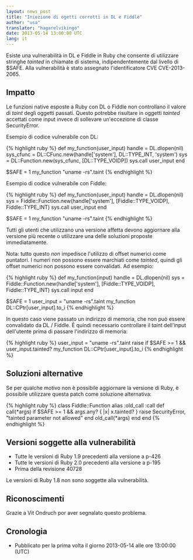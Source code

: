 ```yaml
---
layout: news_post
title: "Iniezione di ogetti corrotti in DL e Fiddle"
author: "usa"
translator: "hagarelvikingo"
date: 2013-05-14 13:00:00 UTC
lang: it
---
```


Esiste una vulnerabilità in DL e Fiddle in Ruby che consente di utilizzare
stringhe *tainted* in chiamate di sistema, indipendentemente dal livello di $SAFE.
Alla vulnerabilità è stato assegnato l'identificatore CVE CVE-2013-2065.

## Impatto

Le funzioni native esposte a Ruby con DL o Fiddle non controllano il valore di *taint*
degli oggetti passati. Questo potrebbe risultare in oggetti *tainted* accettati come input
invece di sollevare un'eccezione di classe SecurityError.

Esempio di codice vulnerabile con DL:

{% highlight ruby %}
def my_function(user_input)
  handle    = DL.dlopen(nil)
  sys_cfunc = DL::CFunc.new(handle['system'], DL::TYPE_INT, 'system')
  sys       = DL::Function.new(sys_cfunc, [DL::TYPE_VOIDP])
  sys.call user_input
end

$SAFE = 1
my_function "uname -rs".taint
{% endhighlight %}

Esempio di codice vulnerabile con Fiddle:

{% highlight ruby %}
def my_function(user_input)
  handle    = DL.dlopen(nil)
  sys = Fiddle::Function.new(handle['system'],
                             [Fiddle::TYPE_VOIDP], Fiddle::TYPE_INT)
  sys.call user_input
end

$SAFE = 1
my_function "uname -rs".taint
{% endhighlight %}

Tutti gli utenti che utilizzano una versione affetta devono aggiornare alla
versione più recente o utilizzare una delle soluzioni proposte immediatamente.

Nota: tutto questo *non* impedisce l'utilizzo di offset numerici come puntatori.
I numeri non possono essere marchiati come *tainted*, quindi gli offset numerici
non possono essere convalidati. Ad esempio:

{% highlight ruby %}
def my_function(input)
  handle    = DL.dlopen(nil)
  sys = Fiddle::Function.new(handle['system'],
                             [Fiddle::TYPE_VOIDP], Fiddle::TYPE_INT)
  sys.call input
end

$SAFE = 1
user_input = "uname -rs".taint
my_function DL::CPtr[user_input].to_i
{% endhighlight %}

In questo caso viene passato un indirizzo di memoria, che non può essere convalidato da DL / Fiddle.
È quindi necessario controllare il *taint* dell'input dell'utente prima di passare l'indirizzo di memoria:

{% highlight ruby %}
user_input = "uname -rs".taint
raise if $SAFE >= 1 && user_input.tainted?
my_function DL::CPtr[user_input].to_i
{% endhighlight %}

## Soluzioni alternative

Se per qualche motivo non è possibile aggiornare la versione di Ruby, è possibile
utilizzare questa patch come soluzione alternativa:

{% highlight ruby %}
class Fiddle::Function
  alias :old_call :call
  def call(*args)
    if $SAFE >= 1 && args.any? { |x| x.tainted? }
      raise SecurityError, "tainted parameter not allowed"
    end
    old_call(*args)
  end
end
{% endhighlight %}

## Versioni soggette alla vulnerabilità

* Tutte le versioni di Ruby 1.9 precedenti alla versione a p-426
* Tutte le versioni di Ruby 2.0 precedenti alla versione a p-195
* Prima della revisione 40728

Le versioni di Ruby 1.8 non sono soggette alla vulnerabilità.

## Riconoscimenti

Grazie a Vit Ondruch por aver segnalato questo problema.

## Cronologia

* Pubblicato per la prima volta il giorno 2013-05-14 alle ore 13:00:00 (UTC)
